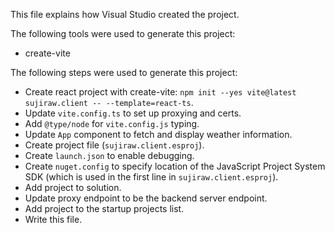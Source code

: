 This file explains how Visual Studio created the project.

The following tools were used to generate this project:
- create-vite

The following steps were used to generate this project:
- Create react project with create-vite: `npm init --yes vite@latest sujiraw.client -- --template=react-ts`.
- Update `vite.config.ts` to set up proxying and certs.
- Add `@type/node` for `vite.config.js` typing.
- Update `App` component to fetch and display weather information.
- Create project file (`sujiraw.client.esproj`).
- Create `launch.json` to enable debugging.
- Create `nuget.config` to specify location of the JavaScript Project System SDK (which is used in the first line in `sujiraw.client.esproj`).
- Add project to solution.
- Update proxy endpoint to be the backend server endpoint.
- Add project to the startup projects list.
- Write this file.
